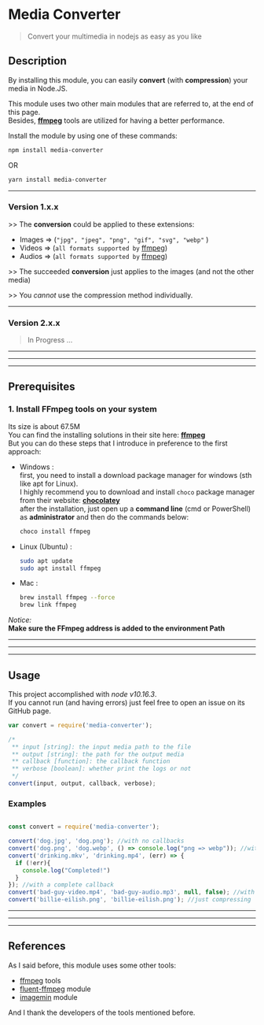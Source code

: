 # Media Converter

> Convert your multimedia in nodejs as easy as you like

## Description

By installing this module, you can easily **convert** (with **compression**) your media in Node.JS.

This module uses two other main modules that are referred to, at the end of this page. \
Besides, [**ffmpeg**](https://ffmpeg.org/) tools are utilized for having a better performance.

Install the module by using one of these commands:

```bash
npm install media-converter
```

OR

```bash
yarn install media-converter
```

----

### Version 1.x.x

\>> The **conversion** could be applied to these extensions:

- Images => (`"jpg", "jpeg", "png", "gif", "svg", "webp"` )
- Videos => (`all formats supported by` [ffmpeg](https://ffmpeg.org))
- Audios => (`all formats supported by` [ffmpeg](https://ffmpeg.org))

\>> The succeeded **conversion** just applies to the images (and not the other media)

\>> You *cannot* use the compression method individually.

----

### Version 2.x.x

> In Progress ...

----
----
----

## Prerequisites

### 1. Install FFmpeg tools on your system

Its size is about 67.5M \
You can find the installing solutions in their site here: **[ffmpeg](https://ffmpeg.org/)** \
But you can do these steps that I introduce in preference to the first approach:

- Windows :  \
  first, you need to install a download package manager for windows (sth like apt for Linux). \
  I highly recommend you to download and install `choco` package manager from their website: **[chocolatey](https://chocolatey.org/)** \
  after the installation, just open up a **command line** (cmd or PowerShell) as **administrator** and then do the commands below:

  ```bash
  choco install ffmpeg
  ```

- Linux (Ubuntu) :

  ```bash
  sudo apt update
  sudo apt install ffmpeg
  ```

- Mac :

  ```bash
  brew install ffmpeg --force
  brew link ffmpeg
  ```

*Notice:* \
**Make sure the FFmpeg address is added to the environment Path**

----
----
----

## Usage

This project accomplished with *node v10.16.3*. \
If you cannot run (and having errors) just feel free to open an issue on its GitHub page.

```js
var convert = require('media-converter');

/*
 ** input [string]: the input media path to the file
 ** output [string]: the path for the output media
 ** callback [function]: the callback function
 ** verbose [boolean]: whether print the logs or not
 */
convert(input, output, callback, verbose);
```

### Examples

```js

const convert = require('media-converter');

convert('dog.jpg', 'dog.png'); //with no callbacks
convert('dog.png', 'dog.webp', () => console.log("png => webp")); //with a simple callback
convert('drinking.mkv', 'drinking.mp4', (err) => {
  if (!err){
    console.log("Completed!")
  }
}); //with a complete callback
convert('bad-guy-video.mp4', 'bad-guy-audio.mp3', null, false); //with no verbose
convert('billie-eilish.png', 'billie-eilish.png'); //just compressing

```

----
----
----

## References

As I said before, this module uses some other tools:

- [ffmpeg](https://ffmpeg.org/) tools
- [fluent-ffmpeg](https://www.npmjs.com/package/fluent-ffmpeg) module
- [imagemin](https://www.npmjs.com/package/imagemin) module

And I thank the developers of the tools mentioned before.
